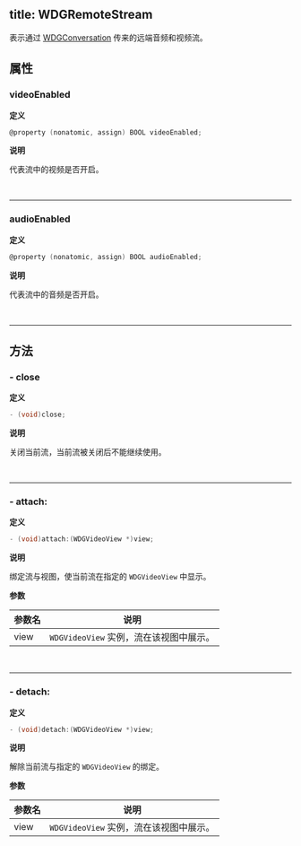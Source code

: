 title: WDGRemoteStream
---

表示通过 [WDGConversation](url_placeholder) 传来的远端音频和视频流。

## 属性

### videoEnabled

**定义**

```objectivec
@property (nonatomic, assign) BOOL videoEnabled;
```

**说明**

代表流中的视频是否开启。

</br>

---

### audioEnabled

**定义**

```objectivec
@property (nonatomic, assign) BOOL audioEnabled;
```

**说明**

代表流中的音频是否开启。

</br>

---

## 方法

### - close

**定义**

```objectivec
- (void)close;
```

**说明**

关闭当前流，当前流被关闭后不能继续使用。

</br>

---

### - attach:

**定义**

```objectivec
- (void)attach:(WDGVideoView *)view;
```

**说明**

绑定流与视图，使当前流在指定的 `WDGVideoView` 中显示。

**参数**

 参数名 | 说明 
---|---
view | `WDGVideoView` 实例，流在该视图中展示。

</br>

---

### - detach:

**定义**

```objectivec
- (void)detach:(WDGVideoView *)view;
```

**说明**

解除当前流与指定的 `WDGVideoView` 的绑定。

**参数**

 参数名 | 说明 
---|---
view | `WDGVideoView` 实例，流在该视图中展示。
